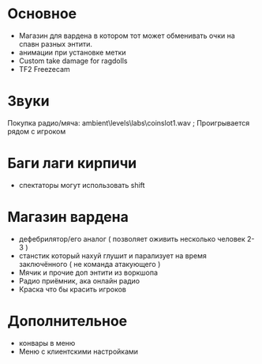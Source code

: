 # Основное
- Магазин для вардена в котором тот может обменивать очки на спавн разных энтити.
- анимации при установке метки
- Custom take damage for ragdolls
- TF2 Freezecam

# Звуки
Покупка радио/мяча: ambient\levels\labs\coinslot1.wav ; Проигрывается рядом с игроком
<!-- Бросок гранаты: weapons\slam\throw.wav ; Проигрывается рядом с игроком -->
<!-- Первый урон по охране если атакер заключенный: ambient\alarms\klaxon1.wav ; Проигрывается на всей карте -->


# Баги лаги кирпичи
- спектаторы могут использовать shift

# Магазин вардена
- дефебрилятор/его аналог ( позволяет оживить несколько человек 2-3 )
- станстик который нахуй глушит и парализует на время заключённого ( не команда атакующего )
- Мячик и прочие доп энтити из воркшопа
- Радио приёмник, ака онлайн радио
- Краска что бы красить игроков

# Дополнительное
- конвары в меню
- Меню с клиентскими настройками
